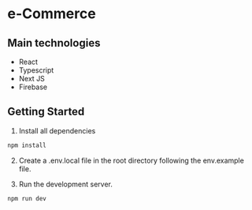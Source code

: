 # e-Commerce

## Main technologies

- React
- Typescript
- Next JS
- Firebase

## Getting Started

1. Install all dependencies

```bash
npm install
```

2. Create a .env.local file in the root directory following the
env.example file.

3. Run the development server.

```bash
npm run dev
```
